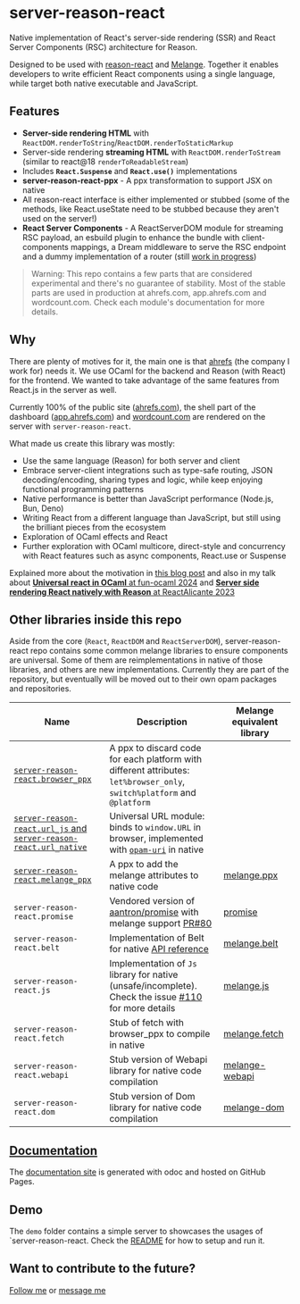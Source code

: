 # server-reason-react

Native implementation of React's server-side rendering (SSR) and React Server Components (RSC) architecture for Reason.

Designed to be used with [reason-react](https://github.com/reasonml/reason-react) and [Melange](https://github.com/melange-re/melange). Together it enables developers to write efficient React components using a single language, while target both native executable and JavaScript.

## Features

- **Server-side rendering HTML** with `ReactDOM.renderToString`/`ReactDOM.renderToStaticMarkup`
- Server-side rendering **streaming HTML** with `ReactDOM.renderToStream` (similar to react@18 `renderToReadableStream`)
- Includes **`React.Suspense`** and **`React.use()`** implementations
- **server-reason-react-ppx** - A ppx transformation to support JSX on native
- All reason-react interface is either implemented or stubbed (some of the methods, like React.useState need to be stubbed because they aren't used on the server!)
- **React Server Components** - A ReactServerDOM module for streaming RSC payload, an esbuild plugin to enhance the bundle with client-components mappings, a Dream middleware to serve the RSC endpoint and a dummy implementation of a router (still [work in progress](https://github.com/ml-in-barcelona/server-reason-react/issues/204))

> Warning: This repo contains a few parts that are considered experimental and there's no guarantee of stability. Most of the stable parts are used in production at ahrefs.com, app.ahrefs.com and wordcount.com. Check each module's documentation for more details.

## Why

There are plenty of motives for it, the main one is that [ahrefs](https://ahrefs.com) (the company I work for) needs it. We use OCaml for the backend and Reason (with React) for the frontend. We wanted to take advantage of the same features from React.js in the server as well.

Currently 100% of the public site ([ahrefs.com](https://ahrefs.com)), the shell part of the dashboard ([app.ahrefs.com](https://app.ahrefs.com)) and [wordcount.com](https://wordcount.com) are rendered on the server with `server-reason-react`.

What made us create this library was mostly:

- Use the same language (Reason) for both server and client
- Embrace server-client integrations such as type-safe routing, JSON decoding/encoding, sharing types and logic, while keep enjoying functional programming patterns
- Native performance is better than JavaScript performance (Node.js, Bun, Deno)
- Writing React from a different language than JavaScript, but still using the brilliant pieces from the ecosystem
- Exploration of OCaml effects and React
- Further exploration with OCaml multicore, direct-style and concurrency with React features such as async components, React.use or Suspense

Explained more about the motivation in [this blog post](https://sancho.dev/blog/server-side-rendering-react-in-ocaml) and also in my talk about [**Universal react in OCaml** at fun-ocaml 2024](https://www.youtube.com/watch?v=Oy3lZl2kE-0&t=92s&ab_channel=FUNOCaml) and [**Server side rendering React natively with Reason** at ReactAlicante 2023](https://www.youtube.com/watch?v=e3qY-Eg9zRY&ab_channel=ReactAlicante)

## Other libraries inside this repo

Aside from the core (`React`, `ReactDOM` and `ReactServerDOM`), server-reason-react repo contains some common melange libraries to ensure components are universal. Some of them are reimplementations in native of those libraries, and others are new implementations. Currently they are part of the repository, but eventually will be moved out to their own opam packages and repositories.

| Name | Description | Melange equivalent library |
|---------|-------------|---------|
| [`server-reason-react.browser_ppx`](https://ml-in-barcelona.github.io/server-reason-react/server-reason-react/browser_only.html) | A ppx to discard code for each platform with different attributes: `let%browser_only`, `switch%platform` and `@platform` |
| [`server-reason-react.url_js` and `server-reason-react.url_native`](https://ml-in-barcelona.github.io/server-reason-react/server-reason-react/server-reason-react.url_native/URL/index.html) | Universal URL module: binds to `window.URL` in browser, implemented with [`opam-uri`](https://github.com/mirage/ocaml-uri) in native |
| [`server-reason-react.melange_ppx`](https://ml-in-barcelona.github.io/server-reason-react/server-reason-react/externals-melange-attributes.html) | A ppx to add the melange attributes to native code | [melange.ppx](https://melange.re/v4.0.0/) |
| `server-reason-react.promise` | Vendored version of [aantron/promise](https://github.com/aantron/promise) with melange support [PR#80](https://github.com/aantron/promise/pull/80) | [promise](https://github.com/aantron/promise) |
| `server-reason-react.belt` | Implementation of Belt for native [API reference](https://ml-in-barcelona.github.io/server-reason-react/server-reason-react/server-reason-react.belt_native/Belt/index.html) | [melange.belt](https://melange.re/v4.0.0/api/ml/melange/Belt) |
| `server-reason-react.js` | Implementation of `Js` library for native (unsafe/incomplete). Check the issue [#110](https://github.com/ml-in-barcelona/server-reason-react/issues/110) for more details | [melange.js](https://melange.re/v4.0.0/api/ml/melange/Js) |
| `server-reason-react.fetch` | Stub of fetch with browser_ppx to compile in native | [melange.fetch](https://github.com/melange-community/melange-fetch) |
| `server-reason-react.webapi` | Stub version of Webapi library for native code compilation | [melange-webapi](https://github.com/melange-community/melange-webapi) |
| `server-reason-react.dom` | Stub version of Dom library for native code compilation | [melange-dom](https://melange.re/v4.0.0/) |

## [Documentation](https://ml-in-barcelona.github.io/server-reason-react/server-reason-react/index.html)

The [documentation site](https://ml-in-barcelona.github.io/server-reason-react/server-reason-react/index.html) is generated with odoc and hosted on GitHub Pages.

## Demo

The `demo` folder contains a simple server to showcases the usages of `server-reason-react. Check the [README](demo/README.md) for how to setup and run it.

## Want to contribute to the future?

[Follow me](https://x.com/davesnx) or [message me](https://x.com/davesnx)
